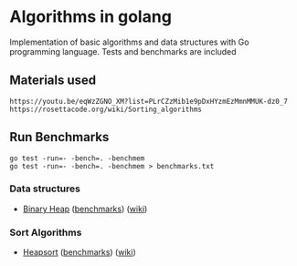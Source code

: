Algorithms in golang
====================

Implementation of basic algorithms and data structures with Go programming language. Tests and benchmarks are included

## Materials used

    https://youtu.be/eqWzZGNO_XM?list=PLrCZzMib1e9pDxHYzmEzMmnMMUK-dz0_7
    https://rosettacode.org/wiki/Sorting_algorithms

## Run Benchmarks
    go test -run=- -bench=. -benchmem
    go test -run=- -bench=. -benchmem > benchmarks.txt

### Data structures

* [Binary Heap](/binaryheap) ([benchmarks](/structures/binaryheap/benchmarks.txt)) ([wiki](https://en.wikipedia.org/wiki/Binary_heap))

### Sort Algorithms

* [Heapsort](/sort/heapsort) ([benchmarks](/sort/heapsort/benchmarks.txt)) ([wiki](https://en.wikipedia.org/wiki/Heapsort))
